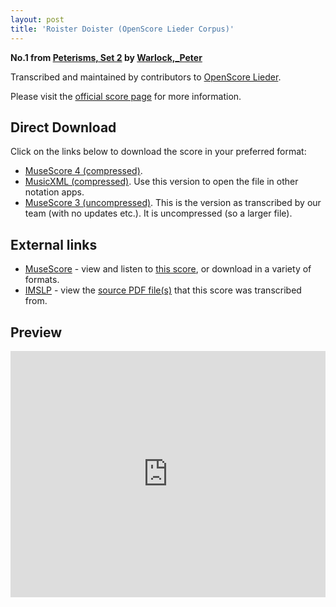 ```yaml
---
layout: post
title: 'Roister Doister (OpenScore Lieder Corpus)'
---
```


__No.1 from [Peterisms, Set 2](https://fourscoreandmore.org/openscore/lieder/Warlock,_Peter/Peterisms,_Set_2/) by [Warlock,_Peter](https://fourscoreandmore.org/openscore/lieder/Warlock,_Peter)__

Transcribed and maintained by contributors to [OpenScore Lieder].

Please visit the [official score page] for more information.

[official score page]: https://musescore.com/openscore-lieder-corpus/scores/6447758
[OpenScore Lieder]: https://musescore.com/openscore-lieder-corpus

## Direct Download

Click on the links below to download the score in your preferred format:
- [MuseScore 4 (compressed)](https://github.com/openscore/lieder/blob/main/scores/Warlock,_Peter/Peterisms,_Set_2/1_Roister_Doister/lc6447758.mscz?raw=true).
- [MusicXML (compressed)](https://github.com/openscore/lieder/blob/main/scores/Warlock,_Peter/Peterisms,_Set_2/1_Roister_Doister/lc6447758.mxl?raw=true). Use this version to open the file in other notation apps.
- [MuseScore 3 (uncompressed)](https://github.com/openscore/lieder/blob/main/scores/Warlock,_Peter/Peterisms,_Set_2/1_Roister_Doister/lc6447758.mscx?raw=true). This is the version as transcribed by our team (with no updates etc.). It is uncompressed (so a larger file).

## External links

- [MuseScore] - view and listen to [this score][MuseScore], or download in a variety of formats.
- [IMSLP] - view the [source PDF file(s)][IMSLP] that this score was transcribed from.

[MuseScore]: https://musescore.com/score/6447758
[IMSLP]: https://imslp.org/wiki/Special:ReverseLookup/476181

## Preview

<iframe width="100%" height="394" src="https://musescore.com/openscore-lieder-corpus/scores/6447758/embed" frameborder="0" allowfullscreen allow="autoplay; fullscreen"></iframe>
